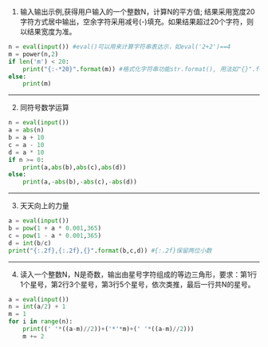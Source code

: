 1. 输入输出示例,获得用户输入的一个整数N，计算N的平方值;
结果采用宽度20字符方式居中输出，空余字符采用减号(-)填充。如果结果超过20个字符，则以结果宽度为准。
```python
n = eval(input()) #eval()可以用来计算字符串表达示，如eval('2+2')==4
m = power(n,2)
if len('m') < 20:
    print("{:-*20}".format(m)) #格式化字符串功能str.format(), 用法如"{}".format()
else:
    print(m)
```
---
2. 同符号数学运算
```python
n = eval(input())
a = abs(n)
b = a + 10
c = a - 10
d = a * 10
if n >= 0:
    print(a,abs(b),abs(c),abs(d))
else:
    print(a,-abs(b),-abs(c),-abs(d))
```
---
3. 天天向上的力量
```python
a = eval(input())
b = pow(1 + a * 0.001,365)
c = pow(1 - a * 0.001,365)
d = int(b/c)
print("{:.2f},{:.2f},{}".format(b,c,d)) #{:.2f}保留两位小数
```
---
4. 读入一个整数N，N是奇数，输出由星号字符组成的等边三角形，要求：第1行1个星号，第2行3个星号，第3行5个星号，依次类推，最后一行共N的星号。
```python
a = eval(input())
n = int(a/2) + 1
m = 1
for i in range(n):
    print((' '*((a-m)//2))+('*'*m)+(' '*((a-m)//2)))
    m += 2
```
